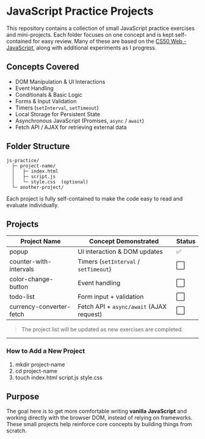 # JavaScript Practice Projects

This repository contains a collection of small JavaScript practice exercises and mini-projects. Each folder focuses on one concept and is kept self-contained for easy review. Many of these are based on the [CS50 Web - JavaScript](https://cs50.harvard.edu/web/notes/5/), along with additional experiments as I progress.

## Concepts Covered
- DOM Manipulation & UI Interactions
- Event Handling
- Conditionals & Basic Logic
- Forms & Input Validation
- Timers (`setInterval`, `setTimeout`)
- Local Storage for Persistent State
- Asynchronous JavaScript (Promises, `async` / `await`)
- Fetch API / AJAX for retrieving external data


## Folder Structure

```
js-practice/
  ├─ project-name/
  │   ├─ index.html
  │   ├─ script.js
  │   └─ style.css  (optional)
  └─ another-project/
```

Each project is fully self-contained to make the code easy to read and evaluate individually.

## Projects
| Project Name | Concept Demonstrated | Status |
|-------------|----------------|--------|
| popup | UI interaction & DOM updates | ✅ |
| counter-with-intervals | Timers (`setInterval` / `setTimeout`) | ⬜ |
| color-change-button | Event handling | ⬜ |
| todo-list | Form input + validation | ⬜ |
| currency-converter-fetch | Fetch API + `async/await` (AJAX request) | ⬜ |

> The project list will be updated as new exercises are completed.

---

### How to Add a New Project
1. mkdir project-name
2. cd project-name
3. touch index.html script.js style.css

## Purpose
The goal here is to get more comfortable writing **vanilla JavaScript** and working directly with the browser DOM, instead of relying on frameworks. These small projects help reinforce core concepts by building things from scratch.